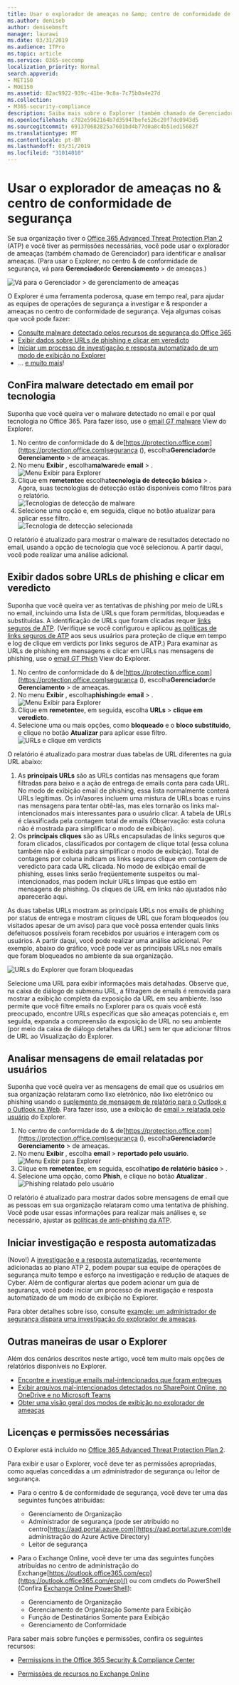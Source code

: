```yaml
---
title: Usar o explorador de ameaças no &amp; centro de conformidade de segurança
ms.author: deniseb
author: denisebmsft
manager: laurawi
ms.date: 03/31/2019
ms.audience: ITPro
ms.topic: article
ms.service: O365-seccomp
localization_priority: Normal
search.appverid:
- MET150
- MOE150
ms.assetid: 82ac9922-939c-41be-9c8a-7c75b0a4e27d
ms.collection:
- M365-security-compliance
description: Saiba mais sobre o Explorer (também chamado de Gerenciador de ameaças &amp; ) no centro de conformidade de segurança.
ms.openlocfilehash: c782e5962164b7d35947befe526c20f7dc0943d5
ms.sourcegitcommit: 691370682825a7601bd4b77d0a8c4b51ed15682f
ms.translationtype: MT
ms.contentlocale: pt-BR
ms.lasthandoff: 03/31/2019
ms.locfileid: "31014010"
---
```

# <a name="use-threat-explorer-in-the-security-amp-compliance-center"></a>Usar o explorador de ameaças no &amp; centro de conformidade de segurança

Se sua organização tiver o [Office 365 Advanced Threat Protection Plan 2](office-365-ti.md) (ATP) e você tiver as permissões necessárias, você pode usar o explorador de ameaças (também chamado de Gerenciador) para identificar e analisar ameaças. (Para usar o Explorer, no centro &amp; de conformidade de segurança, vá para **Gerenciador**de **Gerenciamento** \> de ameaças.)

![Vá para o Gerenciador \> de gerenciamento de ameaças](media/cab32fa2-66f1-4ad5-bc1d-2bac4dbeb48c.png)

O Explorer é uma ferramenta poderosa, quase em tempo real, para ajudar as equipes de operações de segurança a investigar e &amp; responder a ameaças no centro de conformidade de segurança. Veja algumas coisas que você pode fazer:
- [Consulte malware detectado pelos recursos de segurança do Office 365](#see-malware-detected-in-email-by-technology)
- [Exibir dados sobre URLs de phishing e clicar em veredicto](#view-data-about-phishing-urls-and-click-verdict)
- [Iniciar um processo de investigação e resposta automatizado de um modo de exibição no Explorer](#start-automated-investigation-and-response)
- ... [e muito mais](#more-ways-to-use-explorer)!

## <a name="see-malware-detected-in-email-by-technology"></a>ConFira malware detectado em email por tecnologia

Suponha que você queira ver o malware detectado no email e por qual tecnologia no Office 365. Para fazer isso, use o [email _GT_ malware](threat-explorer-views.md#email--malware) View do Explorer.

1. No centro de conformidade do & de[https://protection.office.com](https://protection.office.com)segurança (), escolha**Gerenciador**de **Gerenciamento** > de ameaças.
2. No menu **Exibir** , escolha**malware**de **email** > .<br/>![Menu Exibir para Explorer](media/ExplorerViewEmailMalwareMenu.png)<br/>
3. Clique em **remetente**e escolha**tecnologia de detecção** **básica** > .<br/>Agora, suas tecnologias de detecção estão disponíveis como filtros para o relatório.<br/>![Tecnologias de detecção de malware](media/ExplorerEmailMalwareDetectionTech.png)<br/> 
4. Selecione uma opção e, em seguida, clique no botão atualizar para aplicar esse filtro.<br/>![Tecnologia de detecção selecionada](media/ExplorerEmailMalwareDetectionTechATP.png)<br/> 

O relatório é atualizado para mostrar o malware de resultados detectado no email, usando a opção de tecnologia que você selecionou. A partir daqui, você pode realizar uma análise adicional.

## <a name="view-data-about-phishing-urls-and-click-verdict"></a>Exibir dados sobre URLs de phishing e clicar em veredicto

Suponha que você queira ver as tentativas de phishing por meio de URLs no email, incluindo uma lista de URLs que foram permitidas, bloqueadas e substituídas.  A identificação de URLs que foram clicadas requer [links seguros de ATP](atp-safe-links.md). (Verifique se você configurou e aplicou [as políticas de links seguros de ATP](set-up-atp-safe-links-policies.md) aos seus usuários para proteção de clique em tempo e log de clique em verdicts por links seguros de ATP.) Para examinar as URLs de phishing em mensagens e clicar em URLs nas mensagens de phishing, use o [email _GT_ Phish](threat-explorer-views.md#email--phish) View do Explorer.

1. No centro de conformidade do & de[https://protection.office.com](https://protection.office.com)segurança (), escolha**Gerenciador**de **Gerenciamento** > de ameaças.
2. No menu **Exibir** , escolha**phishing**de **email** > .<br/>![Menu Exibir para Explorer](media/ExplorerViewEmailPhishMenu.png)<br/>
3. Clique em **remetente**e, em seguida, escolha **URLs** > **clique em veredicto**.
4. Selecione uma ou mais opções, como **bloqueado** e o **bloco substituído**, e clique no botão **Atualizar** para aplicar esse filtro.<br/>![URLs e clique em verdicts](media/ThreatExplorerEmailPhishClickVerdictOptions.png)<br/>

O relatório é atualizado para mostrar duas tabelas de URL diferentes na guia URL abaixo:
1. As **principais URLs** são as URLs contidas nas mensagens que foram filtradas para baixo e a ação de entrega de emails conta para cada URL. No modo de exibição email de phishing, essa lista normalmente conterá URLs legítimas. Os inVasores incluem uma mistura de URLs boas e ruins nas mensagens para tentar obtê-las, mas eles tornarão os links mal-intencionados mais interessantes para o usuário clicar. A tabela de URLs é classificada pela contagem total de emails (Observação: esta coluna não é mostrada para simplificar o modo de exibição).
2. Os **principais cliques** são as URLs encapsuladas de links seguros que foram clicados, classificados por contagem de clique total (essa coluna também não é exibida para simplificar o modo de exibição). Total de contagens por coluna indicam os links seguros clique em contagem de veredicto para cada URL clicada. No modo de exibição email de phishing, esses links serão freqüentemente suspeitos ou mal-intencionados, mas podem incluir URLs limpas que estão em mensagens de phishing. Os cliques de URL em links não ajustados não aparecerão aqui.

As duas tabelas URLs mostram as principais URLs nos emails de phishing por status de entrega e mostram cliques de URL que foram bloqueados (ou visitados apesar de um aviso) para que você possa entender quais links defeituosos possíveis foram recebidos por usuários e interagem com os usuários. A partir daqui, você pode realizar uma análise adicional. Por exemplo, abaixo do gráfico, você pode ver as principais URLs nos emails que foram bloqueados no ambiente da sua organização. 

![URLs do Explorer que foram bloqueadas](media/ExplorerPhishClickVerdictURLs.png) 

Selecione uma URL para exibir informações mais detalhadas. Observe que, na caixa de diálogo de submenu URL, a filtragem de emails é removida para mostrar a exibição completa da exposição da URL em seu ambiente. Isso permite que você filtre emails no Explorer para os quais você está preocupado, encontre URLs específicas que são ameaças potenciais e, em seguida, expanda a compreensão da exposição de URL no seu ambiente (por meio da caixa de diálogo detalhes da URL) sem ter que adicionar filtros de URL ao Visualização do Explorer.

## <a name="review-email-messages-reported-by-users"></a>Analisar mensagens de email relatadas por usuários

Suponha que você queira ver as mensagens de email que os usuários em sua organização relataram como lixo eletrônico, não lixo eletrônico ou phishing usando o [suplemento de mensagem de relatório para o Outlook e o Outlook na Web](enable-the-report-message-add-in.md). Para fazer isso, use a exibição de [email > relatada pelo usuário](threat-explorer-views.md#email--user-reported) do Explorer.

1. No centro de conformidade do & de[https://protection.office.com](https://protection.office.com)segurança (), escolha**Gerenciador**de **Gerenciamento** > de ameaças.
2. No menu **Exibir** , escolha **email** > **reportado pelo usuário**.<br/>![Menu Exibir para Explorer](media/ExplorerViewMenuEmailUserReported.png)<br/>
3. Clique em **remetente**e, em seguida, escolha**tipo de relatório** **básico** > .
4. Selecione uma opção, como **Phish**, e clique no botão **Atualizar** . <br/>![Phishing relatado pelo usuário](media/EmailUserReportedReportType.png)<br/> 

O relatório é atualizado para mostrar dados sobre mensagens de email que as pessoas em sua organização relataram como uma tentativa de phishing. Você pode usar essas informações para realizar mais análises e, se necessário, ajustar as [políticas de anti-phishing da ATP](set-up-anti-phishing-policies.md).

## <a name="start-automated-investigation-and-response"></a>Iniciar investigação e resposta automatizadas

(Novo!) A [investigação e a resposta automatizadas](automated-investigation-response-office.md), recentemente adicionadas ao plano ATP 2, podem poupar sua equipe de operações de segurança muito tempo e esforço na investigação e redução de ataques de Cyber. Além de configurar alertas que podem acionar um guia de segurança, você pode iniciar um processo de investigação e resposta automatizado de um modo de exibição no Explorer. 

Para obter detalhes sobre isso, consulte [example: um administrador de segurança dispara uma investigação do explorador de ameaças](automated-investigation-response-office.md#example-a-security-administrator-triggers-an-investigation-from-threat-explorer).

## <a name="more-ways-to-use-explorer"></a>Outras maneiras de usar o Explorer

Além dos cenários descritos neste artigo, você tem muito mais opções de relatórios disponíveis no Explorer. 
- [Encontre e investigue emails mal-intencionados que foram entregues](investigate-malicious-email-that-was-delivered.md)
- [Exibir arquivos mal-intencionados detectados no SharePoint Online, no OneDrive e no Microsoft Teams](malicious-files-detected-in-spo-odb-or-teams.md)
- [Obter uma visão geral dos modos de exibição no explorador de ameaças](threat-explorer-views.md)

## <a name="required-licenses-and-permissions"></a>Licenças e permissões necessárias

O Explorer está incluído no [Office 365 Advanced Threat Protection Plan 2](office-365-ti.md). 

Para exibir e usar o Explorer, você deve ter as permissões apropriadas, como aquelas concedidas a um administrador de segurança ou leitor de segurança. 

- Para o centro &amp; de conformidade de segurança, você deve ter uma das seguintes funções atribuídas:
    - Gerenciamento de Organização
    - Administrador de segurança (pode ser atribuído no centro[https://aad.portal.azure.com](https://aad.portal.azure.com)de administração do Azure Active Directory)
    - Leitor de segurança

- Para o Exchange Online, você deve ter uma das seguintes funções atribuídas no centro de administração do Exchange[https://outlook.office365.com/ecp](https://outlook.office365.com/ecp)() ou com cmdlets do PowerShell (Confira [Exchange Online PowerShell](https://docs.microsoft.com/powershell/exchange/exchange-online/exchange-online-powershell?view=exchange-ps)):
    - Gerenciamento de Organização
    - Gerenciamento de Organização Somente para Exibição
    - Função de Destinatários Somente para Exibição
    - Gerenciamento de Conformidade

Para saber mais sobre funções e permissões, confira os seguintes recursos:

- [Permissions in the Office 365 Security &amp; Compliance Center](permissions-in-the-security-and-compliance-center.md)

- [Permissões de recursos no Exchange Online](https://docs.microsoft.com/exchange/permissions-exo/feature-permissions)
  
